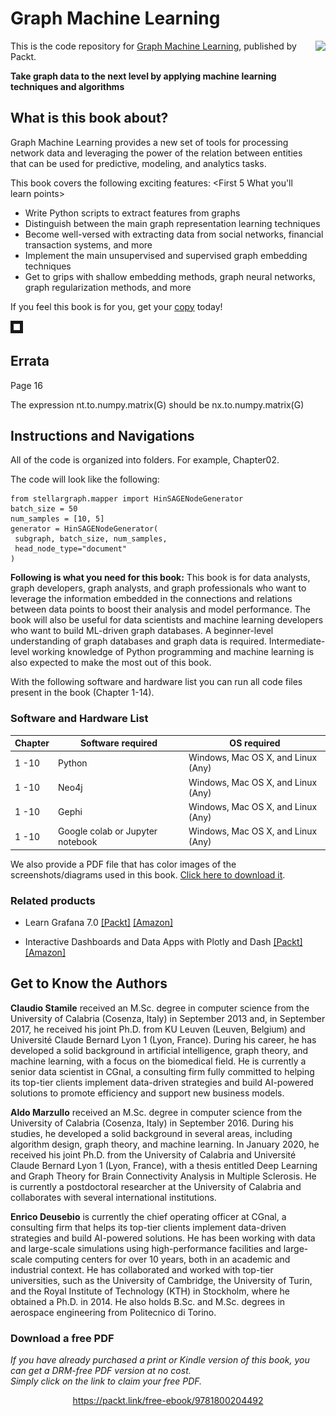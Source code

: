 


# Graph Machine Learning

<a href="https://www.packtpub.com/product/graph-machine-learning/9781800204492"><img src="https://static.packt-cdn.com/products/9781800204492/cover/smaller" height="256px" align="right"></a>

This is the code repository for [Graph Machine Learning](https://www.packtpub.com/product/graph-machine-learning/9781800204492), published by Packt.

**Take graph data to the next level by applying machine learning techniques and algorithms**


## What is this book about?
Graph Machine Learning provides a new set of tools for processing network data and leveraging the power of the relation between entities that can be used for predictive, modeling, and analytics tasks.

This book covers the following exciting features: <First 5 What you'll learn points>
* Write Python scripts to extract features from graphs
* Distinguish between the main graph representation learning techniques
* Become well-versed with extracting data from social networks, financial transaction systems, and more
* Implement the main unsupervised and supervised graph embedding techniques
* Get to grips with shallow embedding methods, graph neural networks, graph regularization methods, and more


If you feel this book is for you, get your [copy](https://www.amazon.com/dp/180020390X) today!

<a href="https://www.packtpub.com/?utm_source=github&utm_medium=banner&utm_campaign=GitHubBanner"><img src="https://raw.githubusercontent.com/PacktPublishing/GitHub/master/GitHub.png" 
alt="https://www.packtpub.com/" border="5" /></a>

## Errata
Page 16

The expression nt.to.numpy.matrix(G) should be nx.to.numpy.matrix(G)

## Instructions and Navigations
All of the code is organized into folders. For example, Chapter02.

The code will look like the following:
```
from stellargraph.mapper import HinSAGENodeGenerator
batch_size = 50
num_samples = [10, 5]
generator = HinSAGENodeGenerator(
 subgraph, batch_size, num_samples,
 head_node_type="document"
)
```
**Following is what you need for this book:**
This book is for data analysts, graph developers, graph analysts, and graph professionals who want to leverage the information embedded in the connections and relations between data points to boost their analysis and model performance. The book will also be useful for data scientists and machine learning developers who want to build ML-driven graph databases. A beginner-level understanding of graph databases and graph data is required. Intermediate-level working knowledge of Python programming and machine learning is also expected to make the most out of this book.

With the following software and hardware list you can run all code files present in the book (Chapter 1-14).

### Software and Hardware List

| Chapter  | Software required                   | OS required                        |
| -------- | ------------------------------------| -----------------------------------|
| 1 -10        | Python                    | Windows, Mac OS X, and Linux (Any) |
| 1 -10        | Neo4j            | Windows, Mac OS X, and Linux (Any) |
| 1 -10        | Gephi            | Windows, Mac OS X, and Linux (Any) |
| 1 -10        | Google colab or Jupyter notebook           | Windows, Mac OS X, and Linux (Any) |



We also provide a PDF file that has color images of the screenshots/diagrams used in this book. [Click here to download it](https://static.packt-cdn.com/downloads/9781800204492_ColorImages.pdf).

### Related products 
* Learn Grafana 7.0 [[Packt]](https://www.packtpub.com/product/learn-grafana-7-0/1838826580) [[Amazon]](https://www.amazon.com/dp/1788293770)

* Interactive Dashboards and Data Apps with Plotly and Dash [[Packt]](https://www.packtpub.com/product/interactive-dashboards-and-data-apps-with-plotly-and-dash/9781800568914) [[Amazon]](https://www.amazon.com/dp/1800568916)

## Get to Know the Authors
**Claudio Stamile**
received an M.Sc. degree in computer science from the University of Calabria (Cosenza, Italy) in September 2013 and, in September 2017, he received his joint Ph.D. from KU Leuven (Leuven, Belgium) and Université Claude Bernard Lyon 1 (Lyon, France). During his career, he has developed a solid background in artificial intelligence, graph theory, and machine learning, with a focus on the biomedical field. He is currently a senior data scientist in CGnal, a consulting firm fully committed to helping its top-tier clients implement data-driven strategies and build AI-powered solutions to promote efficiency and support new business models.

**Aldo Marzullo**
received an M.Sc. degree in computer science from the University of Calabria (Cosenza, Italy) in September 2016. During his studies, he developed a solid background in several areas, including algorithm design, graph theory, and machine learning. In January 2020, he received his joint Ph.D. from the University of Calabria and Université Claude Bernard Lyon 1 (Lyon, France), with a thesis entitled Deep Learning and Graph Theory for Brain Connectivity Analysis in Multiple Sclerosis. He is currently a postdoctoral researcher at the University of Calabria and collaborates with several international institutions.

**Enrico Deusebio**
is currently the chief operating officer at CGnal, a consulting firm that helps its top-tier clients implement data-driven strategies and build AI-powered solutions. He has been working with data and large-scale simulations using high-performance facilities and large-scale computing centers for over 10 years, both in an academic and industrial context. He has collaborated and worked with top-tier universities, such as the University of Cambridge, the University of Turin, and the Royal Institute of Technology (KTH) in Stockholm, where he obtained a Ph.D. in 2014. He also holds B.Sc. and M.Sc. degrees in aerospace engineering from Politecnico di Torino.
### Download a free PDF

 <i>If you have already purchased a print or Kindle version of this book, you can get a DRM-free PDF version at no cost.<br>Simply click on the link to claim your free PDF.</i>
<p align="center"> <a href="https://packt.link/free-ebook/9781800204492">https://packt.link/free-ebook/9781800204492 </a> </p>